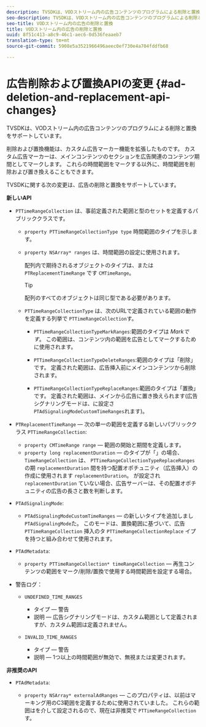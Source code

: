 ```yaml
---
description: TVSDKは、VODストリーム内の広告コンテンツのプログラムによる削除と置換をサポートしています。
seo-description: TVSDKは、VODストリーム内の広告コンテンツのプログラムによる削除と置換をサポートしています。
seo-title: VODストリーム内の広告の削除と置換
title: VODストリーム内の広告の削除と置換
uuid: 8f51c413-a8c9-46c1-aec6-0d536feaaeb7
translation-type: tm+mt
source-git-commit: 5908e5a3521966496aeec0ef730e4a704fddfb68

---
```



# 広告削除および置換APIの変更 {#ad-deletion-and-replacement-api-changes}

TVSDKは、VODストリーム内の広告コンテンツのプログラムによる削除と置換をサポートしています。

削除および置換機能は、カスタム広告マーカー機能を拡張したものです。 カスタム広告マーカーは、メインコンテンツのセクションを広告関連のコンテンツ期間としてマークします。 これらの時間範囲をマークする以外に、時間範囲を削除および置き換えることもできます。

TVSDKに関する次の変更は、広告の削除と置換をサポートしています。

**新しいAPI**

* `PTTimeRangeCollection` は、事前定義された範囲と型のセットを定義するパブリッククラスです。

   * `property PTTimeRangeCollectionType type` 時間範囲のタイプを示します。
   * `property NSArray* ranges` は、時間範囲の設定に使用されます。

      配列内で期待されるオブジェクトのタイプは、または `PTReplacementTimeRange` です `CMTimeRange`。

      >[!TIP]
      >
      >配列のすべてのオブジェクトは同じ型である必要があります。

   * `PTTimeRangeCollectionType` は、次のURLで定義されている範囲の動作を定義する列挙で `PTTimeRangeCollection`す。

      * `PTTimeRangeCollectionTypeMarkRanges`:範囲のタイプは *Markです*。 この範囲は、コンテンツ内の範囲を広告としてマークするために使用されます。

      * `PTTimeRangeCollectionTypeDeleteRanges`:範囲のタイプは「削除」です。 定義された範囲は、広告挿入前にメインコンテンツから削除されます。
      * `PTTimeRangeCollectionTypeReplaceRanges`:範囲のタイプは「置換」です。 定義された範囲は、メインから広告に置き換えられます(広告シグナリングモードは、に設定さ `PTAdSignalingModeCustomTimeRanges`れます)。

* `PTReplacementTimeRange`  — 次の単一の範囲を定義する新しいパブリッククラス `PTTimeRangeCollection`:

   * `property CMTimeRange range`  — 範囲の開始と期間を定義します。
   * `property long replacementDuration`  — のタイプが「」の場合、 `TimeRangeCollection` は、 `PTTimeRangeCollectionTypeReplaceRanges`の期 `replacementDuration` 間を持つ配置オポチュニティ（広告挿入）の作成に使用されます `replacementDuration`。 が設定され `replacementDuration` ていない場合、広告サーバーは、その配置オポチュニティの広告の長さと数を判断します。

* `PTAdSignalingMode`:

   * `PTAdSignalingModeCustomTimeRanges`  — の新しいタイプを追加しまし `PTAdSignalingMode`た。 このモードは、置換範囲に基づいて、広告 `PTTimeRangeCollection` 挿入のタ `PTTimeRangeCollectionReplace` イプを持つと組み合わせて使用されます。

* `PTAdMetadata`:

   * `property PTTimeRangeCollection* timeRangeCollection`  — 再生コンテンツの範囲をマーク/削除/置換で使用する時間範囲を設定する場合。

* 警告ログ：

   * `UNDEFINED_TIME_RANGES`

      * タイプ — 警告
      * 説明 — 広告シグナリングモードは、カスタム範囲として定義されますが、カスタム範囲は定義されません。
   * `INVALID_TIME_RANGES`

      * タイプ — 警告
      * 説明 — 1つ以上の時間範囲が無効で、無視または変更されます。


**非推奨のAPI**

* `PTAdMetadata`:

   * `property NSArray* externalAdRanges`  — このプロパティは、以前はマーキング用のC3範囲を定義するために使用されていました。 これらの範囲はを介して設定されるので、現在は非推奨で `PTTimeRangeCollection`す。
